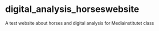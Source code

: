 # digital_analysis_horseswebsite
A test website about horses and digital analysis for Mediainstitutet class
